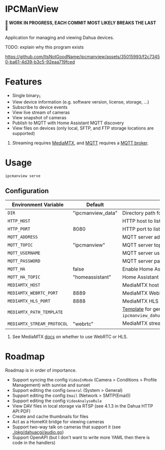 # IPCManView

**🚧 WORK IN PROGRESS, EACH COMMIT MOST LIKELY BREAKS THE LAST 🚧**

Application for managing and viewing Dahua devices.

TODO: explain why this program exists

https://github.com/ItsNotGoodName/ipcmanview/assets/35015993/f2c73450-ba61-4d39-b3c5-92eaa719fced

# Features

- Single binary<sub>1</sub>
- View device information (e.g. software version, license, storage, …)
- Subscribe to device events
- View live stream of cameras
- View snapshot of cameras
- Publish to MQTT with Home Assistant MQTT discovery
- View files on devices (only local, SFTP, and FTP storage locations are supported)

1. Streaming requires [MediaMTX](https://github.com/bluenviron/mediamtx), and [MQTT](https://mqtt.org/) requires a [MQTT broker](https://mosquitto.org/).

# Usage

```
ipcmanview serve
```

## Configuration

| Environment Variable       | Default           | Description                                                                                                                                   |
| -------------------------- | ----------------- | --------------------------------------------------------------------------------------------------------------------------------------------- |
| `DIR`                      | "ipcmanview_data" | Directory path for storing data.                                                                                                              |
| `HTTP_HOST`                |                   | HTTP host to listen on (e.g. "127.0.0.1").                                                                                                    |
| `HTTP_PORT`                | 8080              | HTTP port to listen on.                                                                                                                       |
| `MQTT_ADDRESS`             |                   | MQTT server address (e.g. "mqtt://192.168.1.20:1883").                                                                                        |
| `MQTT_TOPIC`               | "ipcmanview"      | MQTT server topic to publish messages.                                                                                                        |
| `MQTT_USERNAME`            |                   | MQTT server username for authentication.                                                                                                      |
| `MQTT_PASSWORD`            |                   | MQTT server password for authentication.                                                                                                      |
| `MQTT_HA`                  | false             | Enable Home Assistant MQTT discovery.                                                                                                         |
| `MQTT_HA_TOPIC`            | "homeassistant"   | Home Assistant MQTT discover topic.                                                                                                           |
| `MEDIAMTX_HOST`            |                   | MediaMTX host address (e.g. "192.168.1.20").                                                                                                  |
| `MEDIAMTX_WEBRTC_PORT`     | 8889              | MediaMTX WebRTC port.                                                                                                                         |
| `MEDIAMTX_HLS_PORT`        | 8888              | MediaMTX HLS port.                                                                                                                            |
| `MEDIAMTX_PATH_TEMPLATE`   |                   | [Template](https://pkg.go.dev/text/template) for generating MediaMTX paths (e.g. `ipcmanview_dahua_{{.DeviceID}}_{{.Channel}}_{{.Subtype}}`). |
| `MEDIAMTX_STREAM_PROTOCOL` | "webrtc"          | MediaMTX stream protocol<sub>1</sub> ("webrtc" or "hls").                                                                                     |

1. See MediaMTX [docs](https://github.com/bluenviron/mediamtx#web-browsers-1) on whether to use WebRTC or HLS.

# Roadmap

Roadmap is in order of importance.

- Support syncing the config `VideoInMode` (Camera > Conditions > Profile Management) with sunrise and sunset
- Support editing the config `General` (System > General)
- Support editing the config `Email` (Network > SMTP(Email))
- Support editing the config `VideoAnalyseRule`
- View DAV files in local storage via RTSP (see 4.1.3 in the Dahua HTTP API PDF)
- Create and cache thumbnails for files
- Act as a HomeKit bridge for viewing cameras
- Support two-way talk on cameras that support it (see [./pkg/dahuacgi/audio.go](./pkg/dahuacgi/audio.go))
- Support OpenAPI (but I don't want to write more YAML then there is code in the handlers)
